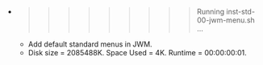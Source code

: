 * >>>>>>>>> Running inst-std-00-jwm-menu.sh ...
  * Add default standard menus in JWM.
  * Disk size = 2085488K. Space Used = 4K. Runtime = 00:00:00:01.
